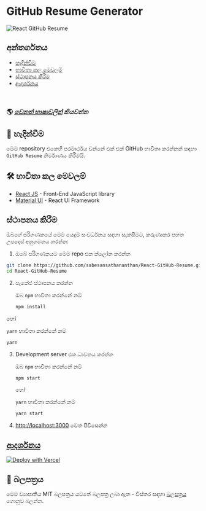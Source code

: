 # GitHub Resume Generator

![React GitHub Resume](../src/assets/readme/screenshot.png)

## අන්තර්ගතය

- [හැදින්වීම](#-හැදින්වීම)
- [භාවිතා කල මෙවලම්](#️-භාවිතා-කල-මෙවලම්)
- [ස්ථාපනය කිරීම](#ස්ථාපනය-කිරීම)
- [ආදර්ශනය](#ආදර්ශනය)

<br>

### 🌎 _[වෙනත් භාෂාවලින්](./Translations.md) කියවන්න_

## 🤔 හැදින්වීම

මෙම repository එකෙහි පරමාර්ථය වන්නේ එක් එක් GitHub භාවිතා කරන්නන් සඳහා `GitHub Resume` නිර්මාණය කිරීමයි.

## 🛠️ භාවිතා කල මෙවලම්

- [React JS](https://reactjs.org/) - Front-End JavaScript library
- [Material UI](https://material-ui.com/) - React UI Framework

## ස්ථාපනය කිරීම

ඔබගේ පරිගණකයේ මෙම යෙදුම සංවර්ධනය සඳහා සැකසීමට, කරුණාකර පහත උපදෙස් අනුගමනය කරන්න:

1. ඔබේ පරිගණකයට මෙම repo එක ක්ලෝන කරන්න

```bash
git clone https://github.com/sabesansathananthan/React-GitHub-Resume.git
cd React-GitHub-Resume
```

2. පැකේජ ස්ථාපනය කරන්න

   ඔබ `npm` භාවිතා කරන්නේ නම්

   ```bash
   npm install
   ```

හෝ

`yarn` භාවිතා කරන්නේ නම්

```bash
yarn
```

3. Development server එක ධාවනය කරන්න

   ඔබ `npm` භාවිතා කරන්නේ නම්

   ```bash
   npm start
   ```

   හෝ

   `yarn` භාවිතා කරන්නේ නම්

   ```bash
   yarn start
   ```

4. <http://localhost:3000> වෙත පිවිසෙන්න

## [ආදර්ශනය](https://react-github-resume.vercel.app/)

[![Deploy with Vercel](https://vercel.com/button)](https://vercel.com/new/git/external?repository-url=https://github.com/sabesansathananthan/React-GitHub-Resume)

## 📄 බලපත්‍රය

මෙම ව්‍යාපෘතිය MIT බලපත්‍රය යටතේ බලපත්‍ර ලබා ඇත - විස්තර සඳහා [බලපත්‍රය](../LICENSE) ගොනුව බලන්න.
